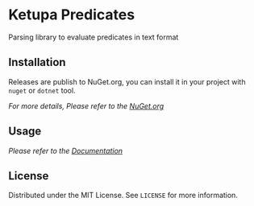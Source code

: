 # Ketupa Predicates
Parsing library to evaluate predicates in text format

## Installation
Releases are publish to NuGet.org, you can install it in your project with `nuget` or `dotnet` tool.

_For more details, Please refer to the [NuGet.org](https://www.nuget.org/packages/Trogon.KetupaPredicates/)_

## Usage
_Please refer to the [Documentation](https://github.com/trogon/ketupa-predicates/wiki)_

## License
Distributed under the MIT License. See `LICENSE` for more information.
